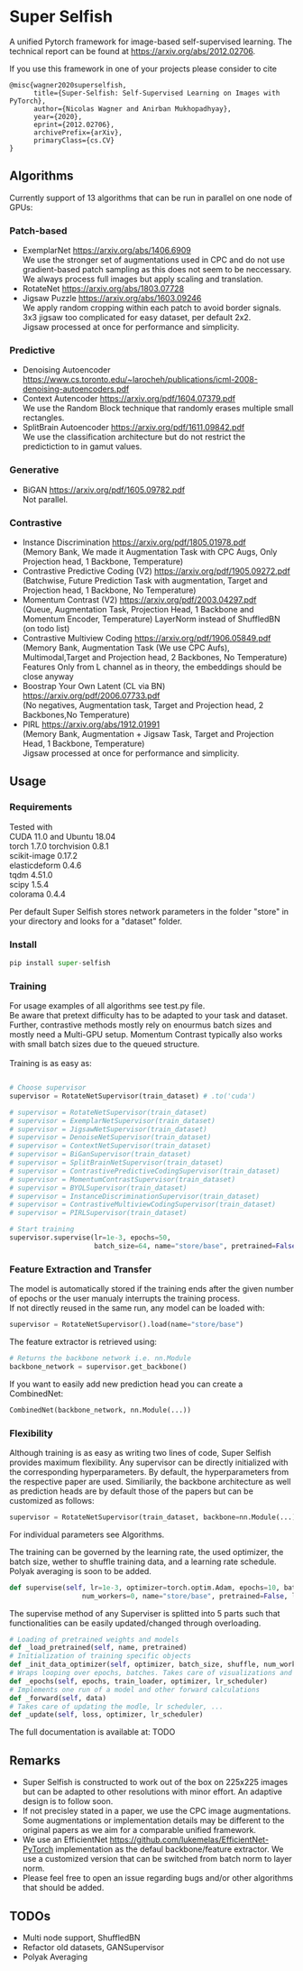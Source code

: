 # Super Selfish
A unified Pytorch framework for image-based self-supervised learning. The technical report can be found at https://arxiv.org/abs/2012.02706.

If you use this framework in one of your projects please consider to cite 

```
@misc{wagner2020superselfish,
      title={Super-Selfish: Self-Supervised Learning on Images with PyTorch}, 
      author={Nicolas Wagner and Anirban Mukhopadhyay},
      year={2020},
      eprint={2012.02706},
      archivePrefix={arXiv},
      primaryClass={cs.CV}
}
```


## Algorithms
Currently support of 13 algorithms that can be run in parallel on one node of GPUs:
### Patch-based
- ExemplarNet https://arxiv.org/abs/1406.6909  
  We use the stronger set of augmentations used in CPC and do not use gradient-based patch sampling as this does not seem to be neccessary.
  We always process full images but apply scaling and translation.
- RotateNet https://arxiv.org/abs/1803.07728 
- Jigsaw Puzzle https://arxiv.org/abs/1603.09246  
  We apply random cropping within each patch to avoid border signals.  
  3x3 jigsaw too complicated for easy dataset, per default 2x2.  
  Jigsaw processed at once for performance and simplicity.
### Predictive
- Denoising Autoencoder https://www.cs.toronto.edu/~larocheh/publications/icml-2008-denoising-autoencoders.pdf
- Context Autencoder https://arxiv.org/pdf/1604.07379.pdf  
  We use the Random Block technique that randomly erases multiple small rectangles.
- SplitBrain Autoencoder https://arxiv.org/pdf/1611.09842.pdf  
  We use the classification architecture but do not restrict the predictiction to in gamut values.
### Generative
- BiGAN https://arxiv.org/pdf/1605.09782.pdf  
  Not parallel.
### Contrastive
- Instance Discrimination https://arxiv.org/pdf/1805.01978.pdf  
  (Memory Bank, We made it Augmentation Task with CPC Augs, Only Projection head, 1 Backbone, Temperature)
- Contrastive Predictive Coding (V2) https://arxiv.org/pdf/1905.09272.pdf  
  (Batchwise, Future Prediction Task with augmentation, Target and Projection head, 1 Backbone, No Temperature)
- Momentum Contrast (V2) https://arxiv.org/pdf/2003.04297.pdf  
  (Queue, Augmentation Task, Projection Head, 1 Backbone and Momentum Encoder, Temperature)
  LayerNorm instead of ShuffledBN (on todo list)
- Contrastive Multiview Coding https://arxiv.org/pdf/1906.05849.pdf  
  (Memory Bank, Augmentation Task (We use CPC Aufs), Multimodal,Target and Projection head, 2 Backbones, No Temperature)
  Features Only from L channel as in theory, the embeddings should be close anyway
- Boostrap Your Own Latent (CL via BN) https://arxiv.org/pdf/2006.07733.pdf  
  (No negatives, Augmentation task, Target and Projection head, 2 Backbones,No Temperature)
- PIRL https://arxiv.org/abs/1912.01991  
  (Memory Bank, Augmentation + Jigsaw Task, Target and Projection Head, 1 Backbone, Temperature)  
  Jigsaw processed at once for performance and simplicity.

## Usage
### Requirements
Tested with  
CUDA 11.0 and Ubuntu 18.04  
torch 1.7.0 torchvision 0.8.1   
scikit-image 0.17.2  
elasticdeform 0.4.6  
tqdm 4.51.0  
scipy 1.5.4  
colorama 0.4.4  

Per default Super Selfish stores network parameters in the folder "store" in your directory and looks for a "dataset" folder.

### Install
```python
pip install super-selfish
```

### Training
For usage examples of all algorithms see test.py file.  
Be aware that pretext difficulty has to be adapted to your task and dataset.  
Further, contrastive methods mostly rely on enourmus batch sizes and mostly need a Multi-GPU setup.
Momentum Contrast typically also works with small batch sizes due to the queued structure.
<br><br>
Training is as easy as:
```python

# Choose supervisor
supervisor = RotateNetSupervisor(train_dataset) # .to('cuda')

# supervisor = RotateNetSupervisor(train_dataset)
# supervisor = ExemplarNetSupervisor(train_dataset)
# supervisor = JigsawNetSupervisor(train_dataset)
# supervisor = DenoiseNetSupervisor(train_dataset)
# supervisor = ContextNetSupervisor(train_dataset)
# supervisor = BiGanSupervisor(train_dataset)
# supervisor = SplitBrainNetSupervisor(train_dataset)
# supervisor = ContrastivePredictiveCodingSupervisor(train_dataset)
# supervisor = MomentumContrastSupervisor(train_dataset)
# supervisor = BYOLSupervisor(train_dataset)
# supervisor = InstanceDiscriminationSupervisor(train_dataset)
# supervisor = ContrastiveMultiviewCodingSupervisor(train_dataset)
# supervisor = PIRLSupervisor(train_dataset)

# Start training
supervisor.supervise(lr=1e-3, epochs=50,
                     batch_size=64, name="store/base", pretrained=False)

```
### Feature Extraction and Transfer
The model is automatically stored if the training ends after the given number of epochs or the user manualy interrupts the training process.  
If not directly reused in the same run, any model can be loaded with:

```python
supervisor = RotateNetSupervisor().load(name="store/base")
```
The feature extractor is retrieved using:
```python
# Returns the backbone network i.e. nn.Module
backbone_network = supervisor.get_backbone()
```
If you want to easily add new prediction head you can create a CombinedNet:
```python
CombinedNet(backbone_network, nn.Module(...)) 
```

### Flexibility
Although training is as easy as writing two lines of code, Super Selfish provides maximum flexibility. Any supervisor can be directly initialized with the corresponding hyperparameters. By default, the hyperparameters from the respective paper are used. Similiarily, the backbone architecture as well as prediction heads are by default those of the papers but can be customized as follows:
```python
supervisor = RotateNetSupervisor(train_dataset, backbone=nn.Module(...), predictor=nn.Module(...)) # .to('cuda')
```
For individual parameters see Algorithms.  

The training can be governed by the learning rate, the used optimizer, the batch size, wether to shuffle training data, and a learning rate schedule. Polyak averaging is soon to be added.
```python
def supervise(self, lr=1e-3, optimizer=torch.optim.Adam, epochs=10, batch_size=32, shuffle=True,
                  num_workers=0, name="store/base", pretrained=False, lr_scheduler=lambda optimizer: torch.optim.lr_scheduler.StepLR(optimizer, step_size=100, gamma=1.0))
```
The supervise method of any Superviser is splitted into 5 parts such that functionalities can be easily updated/changed through overloading.
```python
# Loading of pretrained weights and models
def _load_pretrained(self, name, pretrained)
# Initialization of training specific objects
def _init_data_optimizer(self, optimizer, batch_size, shuffle, num_workers, collate_fn, lr, lr_scheduler)
# Wraps looping over epochs, batches. Takes care of visualizations and logging.
def _epochs(self, epochs, train_loader, optimizer, lr_scheduler)
# Implements one run of a model and other forward calculations
def _forward(self, data)
# Takes care of updating the modle, lr scheduler, ...
def _update(self, loss, optimizer, lr_scheduler)
```
The full documentation is available at: TODO

## Remarks
- Super Selfish is constructed to work out of the box on 225x225 images but can be adapted to other resolutions with minor effort. An adaptive design is to follow soon.
- If not precisley stated in a paper, we use the CPC image augmentations. Some augmentations or implementation details may be different to the original papers as we aim for a comparable unified framework.
- We use an EfficientNet https://github.com/lukemelas/EfficientNet-PyTorch implementation as the defaul backbone/feature extractor. We use a customized version that can be switched from batch norm to layer norm.
- Please feel free to open an issue regarding bugs and/or other algorithms that should be added.

## TODOs
- Multi node support, ShuffledBN
- Refactor old datasets, GANSupervisor
- Polyak Averaging
